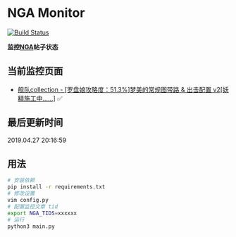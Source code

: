 # NGA Monitor

[![Build Status](https://travis-ci.org/kcwikizh/nga-monitor.svg?branch=master)](https://travis-ci.org/kcwikizh/nga-monitor)

**监控[NGA](https://bbs.nga.cn)帖子状态**

## 当前监控页面

- [舰队collection - [罗盘娘攻略度：51.3%]梦美的常规图带路 &amp; 出击配置 v2[妖精施工中……]](https://bbs.nga.cn/read.php?tid=16334445) ✅


## 最后更新时间

2019.04.27 20:16:59

## 用法

```bash
# 安装依赖
pip install -r requirements.txt
# 修改设置
vim config.py
# 配置监控文章 tid
export NGA_TIDS=xxxxxx
# 运行
python3 main.py
```
